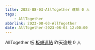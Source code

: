 ```yaml
---
title: 2023-08-03-AllTogether 違規 0 人
tags:
    - AllTogether
abbrlink: 2023-08-03-AllTogether
date: AllTogether-2023-08-03 12:00:00
---
```

AllTogether 板 [板規連結](https://www.ptt.cc/bbs/AllTogether/M.1643211430.A.5FB.html)
昨天違規 0 人
